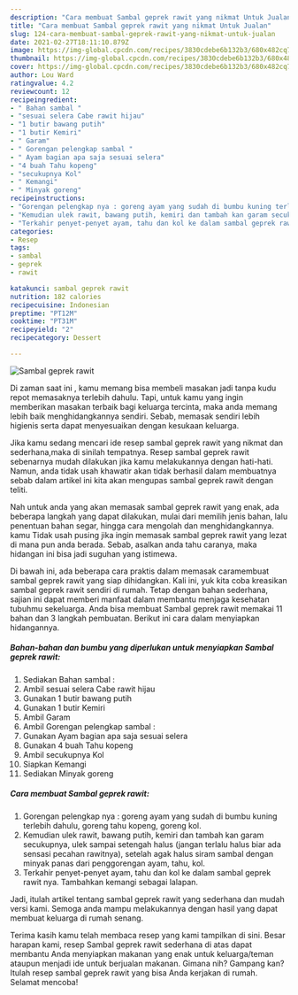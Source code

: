 ```yaml
---
description: "Cara membuat Sambal geprek rawit yang nikmat Untuk Jualan"
title: "Cara membuat Sambal geprek rawit yang nikmat Untuk Jualan"
slug: 124-cara-membuat-sambal-geprek-rawit-yang-nikmat-untuk-jualan
date: 2021-02-27T18:11:10.879Z
image: https://img-global.cpcdn.com/recipes/3830cdebe6b132b3/680x482cq70/sambal-geprek-rawit-foto-resep-utama.jpg
thumbnail: https://img-global.cpcdn.com/recipes/3830cdebe6b132b3/680x482cq70/sambal-geprek-rawit-foto-resep-utama.jpg
cover: https://img-global.cpcdn.com/recipes/3830cdebe6b132b3/680x482cq70/sambal-geprek-rawit-foto-resep-utama.jpg
author: Lou Ward
ratingvalue: 4.2
reviewcount: 12
recipeingredient:
- " Bahan sambal "
- "sesuai selera Cabe rawit hijau"
- "1 butir bawang putih"
- "1 butir Kemiri"
- " Garam"
- " Gorengan pelengkap sambal "
- " Ayam bagian apa saja sesuai selera"
- "4 buah Tahu kopeng"
- "secukupnya Kol"
- " Kemangi"
- " Minyak goreng"
recipeinstructions:
- "Gorengan pelengkap nya : goreng ayam yang sudah di bumbu kuning terlebih dahulu, goreng tahu kopeng, goreng kol."
- "Kemudian ulek rawit, bawang putih, kemiri dan tambah kan garam secukupnya, ulek sampai setengah halus (jangan terlalu halus biar ada sensasi pecahan rawitnya), setelah agak halus siram sambal dengan minyak panas dari penggorengan ayam, tahu, kol."
- "Terkahir penyet-penyet ayam, tahu dan kol ke dalam sambal geprek rawit nya. Tambahkan kemangi sebagai lalapan."
categories:
- Resep
tags:
- sambal
- geprek
- rawit

katakunci: sambal geprek rawit 
nutrition: 182 calories
recipecuisine: Indonesian
preptime: "PT12M"
cooktime: "PT31M"
recipeyield: "2"
recipecategory: Dessert

---
```



![Sambal geprek rawit](https://img-global.cpcdn.com/recipes/3830cdebe6b132b3/680x482cq70/sambal-geprek-rawit-foto-resep-utama.jpg)

Di zaman  saat ini , kamu memang bisa membeli masakan jadi tanpa kudu repot memasaknya terlebih dahulu. Tapi, untuk kamu yang ingin memberikan masakan terbaik bagi keluarga tercinta, maka anda memang lebih baik menghidangkannya sendiri. Sebab, memasak sendiri lebih higienis serta dapat menyesuaikan dengan kesukaan keluarga.

Jika kamu sedang mencari ide resep sambal geprek rawit yang nikmat dan sederhana,maka di sinilah tempatnya. Resep sambal geprek rawit  sebenarnya mudah dilakukan jika kamu melakukannya dengan hati-hati. Namun, anda tidak usah khawatir akan tidak berhasil dalam membuatnya 
sebab dalam artikel ini kita akan mengupas sambal geprek rawit dengan teliti.  



Nah untuk anda yang akan memasak sambal geprek rawit yang enak, ada beberapa langkah yang dapat dilakukan, mulai dari memilih jenis bahan, lalu penentuan bahan segar, hingga cara mengolah dan menghidangkannya. kamu Tidak usah pusing jika ingin memasak sambal geprek rawit yang lezat di mana pun anda berada. Sebab, asalkan anda  tahu caranya, maka hidangan ini bisa jadi suguhan yang istimewa.

Di bawah ini, ada beberapa cara praktis  dalam memasak caramembuat sambal geprek rawit yang siap dihidangkan. Kali ini, yuk kita coba kreasikan sambal geprek rawit sendiri di rumah. Tetap dengan bahan sederhana, sajian ini dapat memberi manfaat dalam membantu menjaga kesehatan tubuhmu sekeluarga. Anda bisa membuat Sambal geprek rawit memakai 11 bahan dan 3 langkah pembuatan. Berikut ini cara dalam menyiapkan hidangannya.

<!--inarticleads1-->

##### Bahan-bahan dan bumbu yang diperlukan untuk menyiapkan Sambal geprek rawit:

1. Sediakan  Bahan sambal :
1. Ambil sesuai selera Cabe rawit hijau
1. Gunakan 1 butir bawang putih
1. Gunakan 1 butir Kemiri
1. Ambil  Garam
1. Ambil  Gorengan pelengkap sambal :
1. Gunakan  Ayam bagian apa saja sesuai selera
1. Gunakan 4 buah Tahu kopeng
1. Ambil secukupnya Kol
1. Siapkan  Kemangi
1. Sediakan  Minyak goreng




<!--inarticleads2-->

##### Cara membuat Sambal geprek rawit:

1. Gorengan pelengkap nya : goreng ayam yang sudah di bumbu kuning terlebih dahulu, goreng tahu kopeng, goreng kol.
1. Kemudian ulek rawit, bawang putih, kemiri dan tambah kan garam secukupnya, ulek sampai setengah halus (jangan terlalu halus biar ada sensasi pecahan rawitnya), setelah agak halus siram sambal dengan minyak panas dari penggorengan ayam, tahu, kol.
1. Terkahir penyet-penyet ayam, tahu dan kol ke dalam sambal geprek rawit nya. Tambahkan kemangi sebagai lalapan.




Jadi, itulah artikel tentang  sambal geprek rawit  yang sederhana dan mudah versi kami. Semoga anda mampu melakukannya dengan hasil yang dapat membuat keluarga di rumah senang. 

Terima kasih kamu telah membaca resep yang kami tampilkan di sini. Besar harapan kami, resep  Sambal geprek rawit sederhana di atas dapat membantu Anda menyiapkan makanan yang enak untuk keluarga/teman ataupun menjadi ide untuk berjualan makanan. Gimana nih? Gampang kan? Itulah resep sambal geprek rawit yang bisa Anda kerjakan di rumah. Selamat mencoba!

